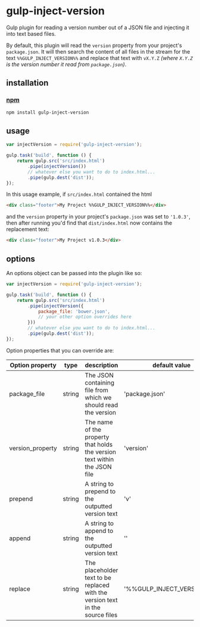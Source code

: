 # gulp-inject-version

Gulp plugin for reading a version number out of a JSON file and injecting it into text based files.

By default, this plugin will read the `version` property from your project's `package.json`. It will then search the content of all files in the stream for the text `%%GULP_INJECT_VERSION%%` and replace that text with `vX.Y.Z` _(where `X.Y.Z` is the version number it read from `package.json`)_.

## installation

### [npm](https://www.npmjs.com)
````bash
npm install gulp-inject-version
````

## usage
````javascript
var injectVersion = require('gulp-inject-version');

gulp.task('build', function () {
    return gulp.src('src/index.html')
        .pipe(injectVersion())
        // whatever else you want to do to index.html...
        .pipe(gulp.dest('dist'));
});
````

In this usage example, if `src/index.html` contained the html
````html
<div class="footer">My Project %%GULP_INJECT_VERSION%%</div>
````
and the `version` property in your project's `package.json` was set to `'1.0.3'`, then after running you'd find that `dist/index.html` now contains the replacement text:
````html
<div class="footer">My Project v1.0.3</div>
````

## options
An options object can be passed into the plugin like so:
````javascript
var injectVersion = require('gulp-inject-version');

gulp.task('build', function () {
    return gulp.src('src/index.html')
        .pipe(injectVersion({
            package_file: 'bower.json',
            // your other option overrides here
        }))
        // whatever else you want to do to index.html...
        .pipe(gulp.dest('dist'));
});
````

Option properties that you can override are:

Option property|type|description|default value
---------------|----|-----------|--------------
package_file     | string | The JSON containing file from which we should read the version                | 'package.json'
version_property | string | The name of the property that holds the version text within the JSON file     | 'version'
prepend          | string | A string to prepend to the outputted version text                             | 'v'
append           | string | A string to append to the outputted version text                              | ''
replace          | string | The placeholder text to be replaced with the version text in the source files | '%%GULP_INJECT_VERSION%%'